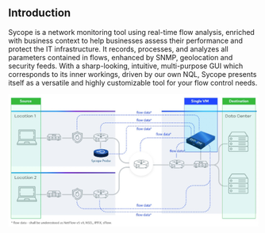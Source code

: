 ## Introduction
Sycope is a network monitoring tool using real-time flow analysis, enriched with business context to help businesses assess their performance and protect the IT infrastructure. It records, processes, and analyzes all parameters contained in flows, enhanced by SNMP, geolocation and security feeds. With a sharp-looking, intuitive, multi-purpose GUI which corresponds to its inner workings, driven by our own NQL, Sycope presents itself as a versatile and highly customizable tool for your flow control needs.

![image-20220610130841904](assets_01-Introduction/image-20220610130841904.png)
